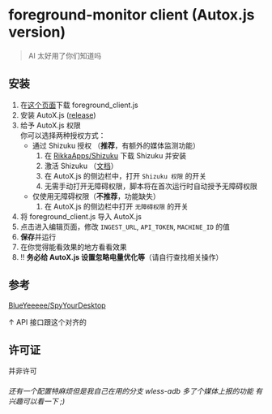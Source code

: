 # foreground-monitor client (Autox.js version)

> AI 太好用了你们知道吗

## 安装

1. 在[这个页面](https://github.com/RewLight/foreground-monitor/blob/autoxjs/foreground_client.js)下载 foreground_client.js
2. 安装 AutoX.js ([release](https://github.com/aiselp/AutoX/releases/))
3. 给予 AutoX.js 权限  
   你可以选择两种授权方式：  
   - 通过 Shizuku 授权 （**推荐**，有额外的媒体监测功能）
     1. 在 [RikkaApps/Shizuku](https://github.com/RikkaApps/Shizuku/releases) 下载 Shizuku 并安装
     2. 激活 Shizuku （[文档](https://shizuku.rikka.app/zh-hans/guide/setup/)）
     3. 在 AutoX.js 的侧边栏中，打开 `Shizuku 权限` 的开关
     4. 无需手动打开无障碍权限，脚本将在首次运行时自动授予无障碍权限
   - 仅使用无障碍权限（**不推荐**，功能缺失）
     1. 在 AutoX.js 的侧边栏中打开 `无障碍权限` 的开关
5. 将 foreground_client.js 导入 AutoX.js
6. 点击进入编辑页面，修改 `INGEST_URL`, `API_TOKEN`, `MACHINE_ID` 的值
7. **保存**并运行
8. 在你觉得能看效果的地方看看效果
9. !! **务必给 AutoX.js 设置忽略电量优化等**（请自行查找相关操作）

## 参考
[BlueYeeeee/SpyYourDesktop](https://github.com/BlueYeeeee/SpyYourDesktop)

↑ API 接口跟这个对齐的

## 许可证
并非许可


<h6> 还有一个配置特麻烦但是我自己在用的分支 wless-adb 多了个媒体上报的功能 有兴趣可以看一下 ;)</h6>
